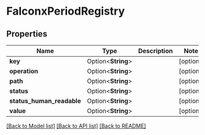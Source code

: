 # FalconxPeriodRegistry

## Properties

Name | Type | Description | Notes
------------ | ------------- | ------------- | -------------
**key** | Option<**String**> |  | [optional]
**operation** | Option<**String**> |  | [optional]
**path** | Option<**String**> |  | [optional]
**status** | Option<**String**> |  | [optional]
**status_human_readable** | Option<**String**> |  | [optional]
**value** | Option<**String**> |  | [optional]

[[Back to Model list]](../README.md#documentation-for-models) [[Back to API list]](../README.md#documentation-for-api-endpoints) [[Back to README]](../README.md)
